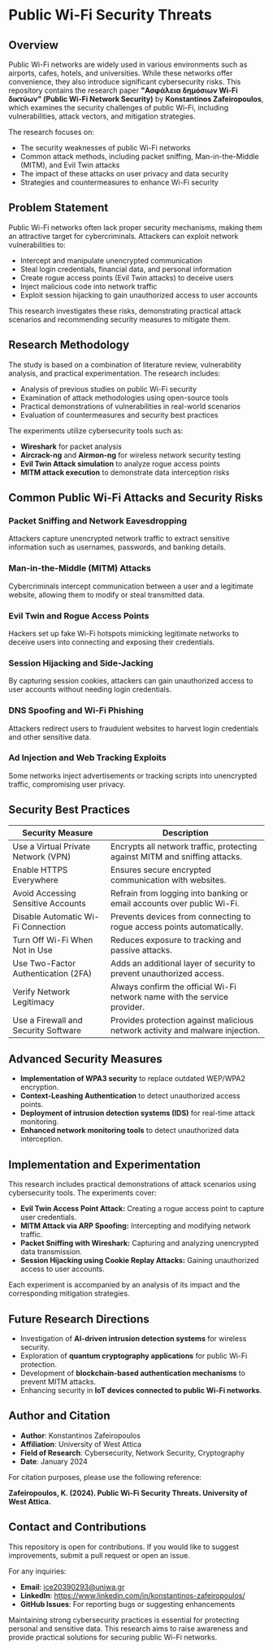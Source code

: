 # Public Wi-Fi Security Threats

## Overview
Public Wi-Fi networks are widely used in various environments such as airports, cafes, hotels, and universities. While these networks offer convenience, they also introduce significant cybersecurity risks. This repository contains the research paper **"Ασφάλεια δημόσιων Wi-Fi δικτύων" (Public Wi-Fi Network Security)** by **Konstantinos Zafeiropoulos**, which examines the security challenges of public Wi-Fi, including vulnerabilities, attack vectors, and mitigation strategies.

The research focuses on:
- The security weaknesses of public Wi-Fi networks
- Common attack methods, including packet sniffing, Man-in-the-Middle (MITM), and Evil Twin attacks
- The impact of these attacks on user privacy and data security
- Strategies and countermeasures to enhance Wi-Fi security

## Problem Statement
Public Wi-Fi networks often lack proper security mechanisms, making them an attractive target for cybercriminals. Attackers can exploit network vulnerabilities to:
- Intercept and manipulate unencrypted communication
- Steal login credentials, financial data, and personal information
- Create rogue access points (Evil Twin attacks) to deceive users
- Inject malicious code into network traffic
- Exploit session hijacking to gain unauthorized access to user accounts

This research investigates these risks, demonstrating practical attack scenarios and recommending security measures to mitigate them.

## Research Methodology
The study is based on a combination of literature review, vulnerability analysis, and practical experimentation. The research includes:
- Analysis of previous studies on public Wi-Fi security
- Examination of attack methodologies using open-source tools
- Practical demonstrations of vulnerabilities in real-world scenarios
- Evaluation of countermeasures and security best practices

The experiments utilize cybersecurity tools such as:
- **Wireshark** for packet analysis
- **Aircrack-ng** and **Airmon-ng** for wireless network security testing
- **Evil Twin Attack simulation** to analyze rogue access points
- **MITM attack execution** to demonstrate data interception risks

## Common Public Wi-Fi Attacks and Security Risks

### Packet Sniffing and Network Eavesdropping
Attackers capture unencrypted network traffic to extract sensitive information such as usernames, passwords, and banking details.

### Man-in-the-Middle (MITM) Attacks
Cybercriminals intercept communication between a user and a legitimate website, allowing them to modify or steal transmitted data.

### Evil Twin and Rogue Access Points
Hackers set up fake Wi-Fi hotspots mimicking legitimate networks to deceive users into connecting and exposing their credentials.

### Session Hijacking and Side-Jacking
By capturing session cookies, attackers can gain unauthorized access to user accounts without needing login credentials.

### DNS Spoofing and Wi-Fi Phishing
Attackers redirect users to fraudulent websites to harvest login credentials and other sensitive data.

### Ad Injection and Web Tracking Exploits
Some networks inject advertisements or tracking scripts into unencrypted traffic, compromising user privacy.

## Security Best Practices

| Security Measure | Description |
|-----------------|-------------|
| Use a Virtual Private Network (VPN) | Encrypts all network traffic, protecting against MITM and sniffing attacks. |
| Enable HTTPS Everywhere | Ensures secure encrypted communication with websites. |
| Avoid Accessing Sensitive Accounts | Refrain from logging into banking or email accounts over public Wi-Fi. |
| Disable Automatic Wi-Fi Connection | Prevents devices from connecting to rogue access points automatically. |
| Turn Off Wi-Fi When Not in Use | Reduces exposure to tracking and passive attacks. |
| Use Two-Factor Authentication (2FA) | Adds an additional layer of security to prevent unauthorized access. |
| Verify Network Legitimacy | Always confirm the official Wi-Fi network name with the service provider. |
| Use a Firewall and Security Software | Provides protection against malicious network activity and malware injection. |

## Advanced Security Measures
- **Implementation of WPA3 security** to replace outdated WEP/WPA2 encryption.
- **Context-Leashing Authentication** to detect unauthorized access points.
- **Deployment of intrusion detection systems (IDS)** for real-time attack monitoring.
- **Enhanced network monitoring tools** to detect unauthorized data interception.

## Implementation and Experimentation
This research includes practical demonstrations of attack scenarios using cybersecurity tools. The experiments cover:
- **Evil Twin Access Point Attack:** Creating a rogue access point to capture user credentials.
- **MITM Attack via ARP Spoofing:** Intercepting and modifying network traffic.
- **Packet Sniffing with Wireshark:** Capturing and analyzing unencrypted data transmission.
- **Session Hijacking using Cookie Replay Attacks:** Gaining unauthorized access to user accounts.

Each experiment is accompanied by an analysis of its impact and the corresponding mitigation strategies.

## Future Research Directions
- Investigation of **AI-driven intrusion detection systems** for wireless security.
- Exploration of **quantum cryptography applications** for public Wi-Fi protection.
- Development of **blockchain-based authentication mechanisms** to prevent MITM attacks.
- Enhancing security in **IoT devices connected to public Wi-Fi networks**.


## Author and Citation
- **Author**: Konstantinos Zafeiropoulos  
- **Affiliation**: University of West Attica  
- **Field of Research**: Cybersecurity, Network Security, Cryptography  
- **Date**: January 2024  

For citation purposes, please use the following reference:

**Zafeiropoulos, K. (2024). Public Wi-Fi Security Threats. University of West Attica.**

## Contact and Contributions
This repository is open for contributions. If you would like to suggest improvements, submit a pull request or open an issue.

For any inquiries:
- **Email**: ice20390293@uniwa.gr  
- **LinkedIn**: https://www.linkedin.com/in/konstantinos-zafeiropoulos/  
- **GitHub Issues**: For reporting bugs or suggesting enhancements  

Maintaining strong cybersecurity practices is essential for protecting personal and sensitive data. This research aims to raise awareness and provide practical solutions for securing public Wi-Fi networks.

